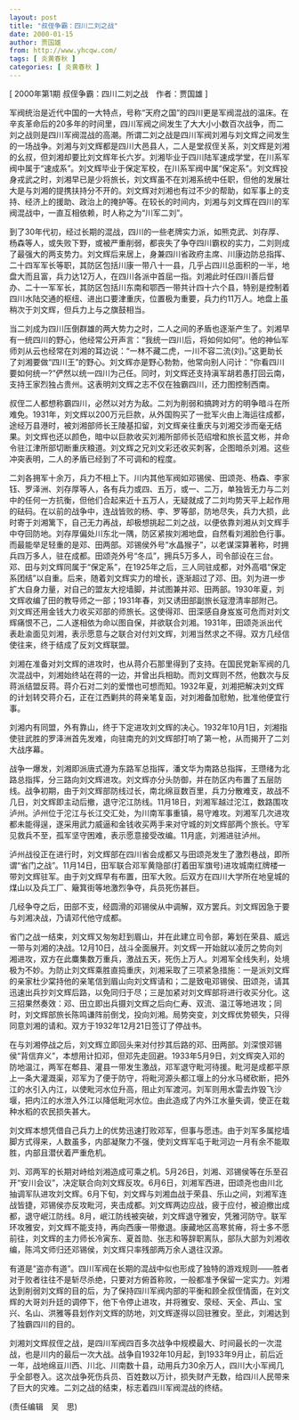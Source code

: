 ```yaml
---
layout: post
title: "叔侄争霸：四川二刘之战"
date: 2000-01-15
author: 贾国雄
from: http://www.yhcqw.com/
tags: [ 炎黄春秋 ]
categories: [ 炎黄春秋 ]
---
```



[ 2000年第1期 叔侄争霸：四川二刘之战　作者：贾国雄 ]


军阀统治是近代中国的一大特点，号称“天府之国”的四川更是军阀混战的温床。在辛亥革命后的20多年的时间里，四川军阀之间发生了大大小小数百次战争，而二刘之战则是四川军阀混战的高潮。所谓二刘之战是四川军阀刘湘与刘文辉之间发生的一场战争。刘湘与刘文辉都是四川大邑县人，二人是堂叔侄关系，刘文辉是刘湘的幺叔，但刘湘却要比刘文辉年长六岁。刘湘毕业于四川陆军速成学堂，在川系军阀中属于“速成系”。刘文辉毕业于保定军校，在川系军阀中属“保定系”。刘文辉投身戎武之时，刘湘早已是少将旅长，刘文辉虽不在刘湘系统中任职，但他的发展壮大是与刘湘的提携扶持分不开的。刘文辉对刘湘也有过不少的帮助，如军事上的支持、经济上的援助、政治上的掩护等。在较长的时间内，刘湘与刘文辉在四川的军阀混战中，一直互相依赖，时人称之为“川军二刘”。


到了30年代初，经过长期的混战，四川的一些老牌实力派，如熊克武、刘存厚、杨森等人，或失败下野，或被严重削弱，都丧失了争夺四川霸权的实力，二刘则成了最强大的两支势力。刘文辉后来居上，身兼四川省政府主席、川康边防总指挥、二十四军军长等职，其防区包括川康一带八十一县，几乎占四川总面积的一半，地盘大而且富，兵力达12万人，在四川各派中首屈一指。刘湘此时任四川善后督办、二十一军军长，其防区包括川东南和鄂西一带共计四十六个县，特别是控制着四川水陆交通的枢纽、进出口要津重庆，位置极为重要，兵力约11万人。地盘上虽稍次于刘文辉，但兵力上与之旗鼓相当。


当二刘成为四川压倒群雄的两大势力之时，二人之间的矛盾也逐渐产生了。刘湘早有一统四川的野心，他经常公开声言：“我统一四川后，将如何如何”。他的神仙军师刘从云也经常在刘湘的耳边说：“一林不藏二虎，一川不容二流(刘)。”这更助长了刘湘要做“四川王”的野心。刘文辉亦是野心勃勃，他常向别人问计：“你看四川要如何统一?”俨然以统一四川为己任。同时，刘文辉还支持滇军胡若愚打回云南，支持王家烈独占贵州。这表明刘文辉之志不仅在独霸四川，还力图控制西南。


叔侄二人都想称霸四川，必然以对方为敌。二刘为削弱和搞跨对方的明争暗斗在所难免。1931年，刘文辉以200万元巨款，从外国购买了一批军火由上海运往成都，途经万县港时，被刘湘部师长王陵基扣留，刘文辉亲往重庆与刘湘交涉而毫无结果。刘文辉也还以颜色，暗中以巨款收买刘湘所部师长范绍增和旅长蓝文彬，并命令驻江津所部切断重庆粮道。刘文辉之兄刘文彩还收买刺客，企图暗杀刘湘。这些冲突表明，二人的矛盾已经到了不可调和的程度。


二刘各拥军十余万，兵力不相上下。川内其他军阀如邓锡侯、田颂尧、杨森、李家钰、罗泽洲、刘存厚等人，各有兵力或四、五万，或一、二万，单独皆无力与二刘中的任何一方抗衡，但他们合起来近十五万人，无疑就成了二刘均势天平上起作用的砝码。在以前的战争中，连战皆败的杨、李、罗等部，防地尽失，兵力大损，此时寄于刘湘篱下，自己无力再战，却极想挑起二刘之战，以便依靠刘湘从刘文辉手中夺回防地。刘存厚偏处川东北一隅，防区紧挨刘湘地盘，自然看刘湘脸色行事。而最能举足轻重的是邓、田两部。邓锡侯外号“水晶猴子”，以老谋深算著称，时拥兵四万多人，驻在成都。田颂尧外号“冬瓜”，拥兵5万多人，司令部设在三台。邓、田与刘文辉同属于“保定系”，在1925年之后，三人同驻成都，对外高唱“保定系团结”以自重。后来，随着刘文辉实力的增长，逐渐超过了邓、田。刘为进一步扩大自身力量，对自己的盟友大挖墙脚，并试图兼并邓、田两部。1930年夏，刘文辉收编了田的教导师之一部；1931年春，刘又诱田部副旅长寇澄清率部附己。刘文辉还用金钱大力收买邓部的师旅长。这使得邓、田深感自身岌岌可危而对刘文辉痛恨不己，二人遂相依为命以图自保，并欲联合刘湘。1931年，田颂尧派出代表赴渝面见刘湘，表示愿意与之联合对付刘文辉，刘湘当然求之不得。双方几经信使往来，终于结成了反刘文辉联盟。


刘湘在准备对刘文辉的进攻时，也从蒋介石那里得到了支持。在国民党新军阀的几次混战中，刘湘始终站在蒋的一边，并曾出兵相助。而刘文辉则不然，他数次与反蒋派结盟反蒋。蒋介石对二刘的爱憎也可想而知。1932年夏，刘湘把解决刘文辉的计划转交蒋介石，正在江西剿共的蒋亲笔复函，对刘湘备加慰勉，批准他便宜行事。


刘湘内有同盟，外有靠山，终于下定进攻刘文辉的决心。1932年10月1日，刘湘指使驻武胜的罗泽洲首先发难，向驻南充的刘文辉部打响了第一枪，从而揭开了二刘大战序幕。


战争一爆发，刘湘即派唐式遵为东路军总指挥，潘文华为南路总指挥，王瓒绪为北路总指挥，分三路向刘文辉进攻。刘文辉亦分头防御，并在防区内布置了五层防线。战争初期，由于刘文辉部防线过长，南北绵亘数百里，兵力分散难支，故战不几日，刘文辉即主动后撤，退守沱江防线。11月18日，刘湘军越过沱江，数路围攻泸州。泸州位于沱江与长江交汇处，为川南军事重镇，易守难攻。刘湘军几次进攻都未能得逞，遂采用武力威逼和金钱收买两手来对守城的刘文辉部两个旅长。守军见救兵不至，孤军坚守困难，表示愿意接受改编。11月底，刘湘进驻泸州。


泸州战役正在进行时，刘文辉部在四川省会成都又与田颂尧发生了激烈巷战，即所谓“省门之战”。11月14日，田军联合邓军黄隐部(打着田军旗号)进攻城南红牌楼一带刘文辉驻军。由于刘文辉早有布置，田军大败。后双方在四川大学所在地皇城的煤山以及兵工厂、簸箕街等地激烈争夺，兵员死伤甚巨。

几经争夺之后，田部不支，经圆滑的邓锡侯从中调解，双方罢兵。刘文辉因急于要与刘湘决战，乃请邓代他守成都。


省门之战一结束，刘文辉又匆匆赶到眉山，并在此建立司令部，筹划在荣县、威远一带与刘湘的决战。12月10日，战斗全面展开。刘文辉一开始就以凌厉之势向刘湘进攻，双方在此麋集数万重兵，激战五天，死伤上万人。刘湘军全线失利，处境极为不妙。为防止刘文辉乘胜直捣重庆，刘湘采取了三项紧急措施：一是派刘文辉的亲家杜少棠持他的亲笔信到眉山向刘文辉请和；二是致电邓锡侯、田颂尧，请其迅速出兵抄刘文辉后路，以免同归于尽；三是加紧对刘文辉部将进行收买分化。这三招果然奏效：邓、田立即出兵摄刘文辉之后向仁寿、双流、温江等地进攻；同时，刘文辉部旅长陈鸣谦阵前倒戈，投向刘湘。局势突变，刘文辉优势顿失，只得同意刘湘的请和。双方于1932年12月21日签订了停战书。


在与刘湘停战之后，刘文辉立即回头来对付抄其后路的邓、田两部。刘深恨邓锡侯“背信弃义”，本想用计扣邓，但邓先走回避。1933年5月9日，刘文辉突入邓的防地温江，两军在郫县、灌县一带发生激战，邓军退守毗河待援。毗河是成都平原上一条大灌溉渠，邓军为了便于防守，将毗河源头都江堰上的分水马槎砍断，把外江的水引入内江，以使毗河水位升高，阻止刘军渡河。刘军则用水雷去炸毁飞沙堰，把内江的水泄入外江以降低毗河水位。由此造成了内外江水量失调，使正在栽种水稻的农民损失甚大。


刘文辉本想凭借自己兵力上的优势迅速打败邓军，但事与愿违。由于刘军多属挖墙脚方式得来，人数虽多，内部凝聚力不强，使刘文辉军屯于毗河边一月有余不能取胜，内部且潜伏着严重危机。


刘、邓两军的长期对峙给刘湘造成可乘之机。5月26日，刘湘、邓锡侯等在乐至召开“安川会议”，决定联合向刘文辉反攻。6月6日，刘湘军西进，田颂尧也由川北抽调军队进攻刘文辉。6月下旬，刘文辉与刘湘血战于荣县、乐山之间，刘湘军连战皆捷，邓锡侯亦反攻毗河，夹击成都。刘文辉两边应战，疲于应付，被迫撤出成都，退守岷江防线。8月，岷江防线被突破，刘文辉退守雅安，凭雅河防守。联军环攻雅安，刘文辉不能支持，再向西康一带撤退。康藏地区高寒贫瘠，将士多不愿前往，刘文辉的主力师长冷寅东、夏首勋、张志和等辞职离队，部队大部为刘湘收编，陈鸿文师归还邓锡侯，刘文辉只率残部两万余人退往汉源。


有道是“盗亦有道”。四川军阀在长期的混战中似也形成了独特的游戏规则——胜者对于败者往往不是斩尽杀绝，只要对方俯首称败，一般都准予保留一定实力。刘湘达到削弱刘文辉的目的后，为了保持四川军阀内部的平衡和顾全叔侄情面，在刘文辉的大哥刘升廷的调停下，他下令停止进攻，并将雅安、荥经、天全、芦山、宝兴、名山、洪雅等县划作刘文辉的防地，刘文辉遂得以回驻雅安。至此，刘湘达到了独霸四川的目的。


刘湘刘文辉叔侄之战，是四川军阀四百多次战争中规模最大、时间最长的一次混战，也是川内的最后一次大战。战争自1932年10月起，到1933年9月止，前后近一年，战地绵亘川西、川北、川南数十县，动用兵力30余万人，四川大小军阀几乎全部卷入。这次战争死伤兵员、百姓数以万计，损失财产无数，给四川人民带来了巨大的灾难。二刘之战的结束，标志着四川军阀混战的终结。

(责任编辑　吴　思)


